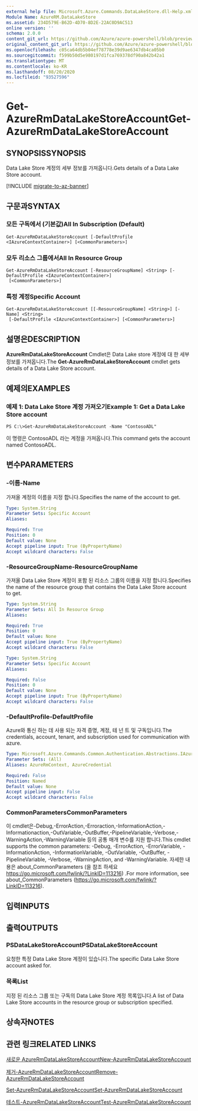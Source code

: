 ```yaml
---
external help file: Microsoft.Azure.Commands.DataLakeStore.dll-Help.xml
Module Name: AzureRM.DataLakeStore
ms.assetid: 234D579E-B62D-4D70-8D2E-22AC0D9AC513
online version: ''
schema: 2.0.0
content_git_url: https://github.com/Azure/azure-powershell/blob/preview/src/ResourceManager/DataLakeStore/Commands.DataLakeStore/help/Get-AzureRmDataLakeStoreAccount.md
original_content_git_url: https://github.com/Azure/azure-powershell/blob/preview/src/ResourceManager/DataLakeStore/Commands.DataLakeStore/help/Get-AzureRmDataLakeStoreAccount.md
ms.openlocfilehash: c05ca64db5b04ef78778e39d9ae6347db4ca05b0
ms.sourcegitcommit: f599b50d5e980197d1fca769378df90a842b42a1
ms.translationtype: MT
ms.contentlocale: ko-KR
ms.lasthandoff: 08/20/2020
ms.locfileid: "93527596"
---
```

# <span data-ttu-id="c0507-101">Get-AzureRmDataLakeStoreAccount</span><span class="sxs-lookup"><span data-stu-id="c0507-101">Get-AzureRmDataLakeStoreAccount</span></span>

## <span data-ttu-id="c0507-102">SYNOPSIS</span><span class="sxs-lookup"><span data-stu-id="c0507-102">SYNOPSIS</span></span>
<span data-ttu-id="c0507-103">Data Lake Store 계정의 세부 정보를 가져옵니다.</span><span class="sxs-lookup"><span data-stu-id="c0507-103">Gets details of a Data Lake Store account.</span></span>

[!INCLUDE [migrate-to-az-banner](../../includes/migrate-to-az-banner.md)]

## <span data-ttu-id="c0507-104">구문과</span><span class="sxs-lookup"><span data-stu-id="c0507-104">SYNTAX</span></span>

### <span data-ttu-id="c0507-105">모든 구독에서 (기본값)</span><span class="sxs-lookup"><span data-stu-id="c0507-105">All In Subscription (Default)</span></span>
```
Get-AzureRmDataLakeStoreAccount [-DefaultProfile <IAzureContextContainer>] [<CommonParameters>]
```

### <span data-ttu-id="c0507-106">모두 리소스 그룹에서</span><span class="sxs-lookup"><span data-stu-id="c0507-106">All In Resource Group</span></span>
```
Get-AzureRmDataLakeStoreAccount [-ResourceGroupName] <String> [-DefaultProfile <IAzureContextContainer>]
 [<CommonParameters>]
```

### <span data-ttu-id="c0507-107">특정 계정</span><span class="sxs-lookup"><span data-stu-id="c0507-107">Specific Account</span></span>
```
Get-AzureRmDataLakeStoreAccount [[-ResourceGroupName] <String>] [-Name] <String>
 [-DefaultProfile <IAzureContextContainer>] [<CommonParameters>]
```

## <span data-ttu-id="c0507-108">설명은</span><span class="sxs-lookup"><span data-stu-id="c0507-108">DESCRIPTION</span></span>
<span data-ttu-id="c0507-109">**AzureRmDataLakeStoreAccount** Cmdlet은 Data Lake store 계정에 대 한 세부 정보를 가져옵니다.</span><span class="sxs-lookup"><span data-stu-id="c0507-109">The **Get-AzureRmDataLakeStoreAccount** cmdlet gets details of a Data Lake Store account.</span></span>

## <span data-ttu-id="c0507-110">예제의</span><span class="sxs-lookup"><span data-stu-id="c0507-110">EXAMPLES</span></span>

### <span data-ttu-id="c0507-111">예제 1: Data Lake Store 계정 가져오기</span><span class="sxs-lookup"><span data-stu-id="c0507-111">Example 1: Get a Data Lake Store account</span></span>
```
PS C:\>Get-AzureRmDataLakeStoreAccount -Name "ContosoADL"
```

<span data-ttu-id="c0507-112">이 명령은 ContosoADL 라는 계정을 가져옵니다.</span><span class="sxs-lookup"><span data-stu-id="c0507-112">This command gets the account named ContosoADL.</span></span>

## <span data-ttu-id="c0507-113">변수</span><span class="sxs-lookup"><span data-stu-id="c0507-113">PARAMETERS</span></span>

### <span data-ttu-id="c0507-114">-이름</span><span class="sxs-lookup"><span data-stu-id="c0507-114">-Name</span></span>
<span data-ttu-id="c0507-115">가져올 계정의 이름을 지정 합니다.</span><span class="sxs-lookup"><span data-stu-id="c0507-115">Specifies the name of the account to get.</span></span>

```yaml
Type: System.String
Parameter Sets: Specific Account
Aliases: 

Required: True
Position: 0
Default value: None
Accept pipeline input: True (ByPropertyName)
Accept wildcard characters: False
```

### <span data-ttu-id="c0507-116">-ResourceGroupName</span><span class="sxs-lookup"><span data-stu-id="c0507-116">-ResourceGroupName</span></span>
<span data-ttu-id="c0507-117">가져올 Data Lake Store 계정이 포함 된 리소스 그룹의 이름을 지정 합니다.</span><span class="sxs-lookup"><span data-stu-id="c0507-117">Specifies the name of the resource group that contains the Data Lake Store account to get.</span></span>

```yaml
Type: System.String
Parameter Sets: All In Resource Group
Aliases: 

Required: True
Position: 0
Default value: None
Accept pipeline input: True (ByPropertyName)
Accept wildcard characters: False
```

```yaml
Type: System.String
Parameter Sets: Specific Account
Aliases: 

Required: False
Position: 0
Default value: None
Accept pipeline input: True (ByPropertyName)
Accept wildcard characters: False
```

### <span data-ttu-id="c0507-118">-DefaultProfile</span><span class="sxs-lookup"><span data-stu-id="c0507-118">-DefaultProfile</span></span>
<span data-ttu-id="c0507-119">Azure와 통신 하는 데 사용 되는 자격 증명, 계정, 테 넌 트 및 구독입니다.</span><span class="sxs-lookup"><span data-stu-id="c0507-119">The credentials, account, tenant, and subscription used for communication with azure.</span></span>

```yaml
Type: Microsoft.Azure.Commands.Common.Authentication.Abstractions.IAzureContextContainer
Parameter Sets: (All)
Aliases: AzureRmContext, AzureCredential

Required: False
Position: Named
Default value: None
Accept pipeline input: False
Accept wildcard characters: False
```

### <span data-ttu-id="c0507-120">CommonParameters</span><span class="sxs-lookup"><span data-stu-id="c0507-120">CommonParameters</span></span>
<span data-ttu-id="c0507-121">이 cmdlet은-Debug,-ErrorAction,-Erroraction,-InformationAction,-Informationaction,-OutVariable,-OutBuffer,-PipelineVariable,-Verbose,-WarningAction,-WarningVariable 등의 공통 매개 변수를 지원 합니다.</span><span class="sxs-lookup"><span data-stu-id="c0507-121">This cmdlet supports the common parameters: -Debug, -ErrorAction, -ErrorVariable, -InformationAction, -InformationVariable, -OutVariable, -OutBuffer, -PipelineVariable, -Verbose, -WarningAction, and -WarningVariable.</span></span> <span data-ttu-id="c0507-122">자세한 내용은 about_CommonParameters (을 참조 하세요 https://go.microsoft.com/fwlink/?LinkID=113216) .</span><span class="sxs-lookup"><span data-stu-id="c0507-122">For more information, see about_CommonParameters (https://go.microsoft.com/fwlink/?LinkID=113216).</span></span>

## <span data-ttu-id="c0507-123">입력</span><span class="sxs-lookup"><span data-stu-id="c0507-123">INPUTS</span></span>

## <span data-ttu-id="c0507-124">출력</span><span class="sxs-lookup"><span data-stu-id="c0507-124">OUTPUTS</span></span>

### <span data-ttu-id="c0507-125">PSDataLakeStoreAccount</span><span class="sxs-lookup"><span data-stu-id="c0507-125">PSDataLakeStoreAccount</span></span>
<span data-ttu-id="c0507-126">요청한 특정 Data Lake Store 계정이 있습니다.</span><span class="sxs-lookup"><span data-stu-id="c0507-126">The specific Data Lake Store account asked for.</span></span>

### <span data-ttu-id="c0507-127">목록<PSDataLakeStoreAccount></span><span class="sxs-lookup"><span data-stu-id="c0507-127">List<PSDataLakeStoreAccount></span></span>
<span data-ttu-id="c0507-128">지정 된 리소스 그룹 또는 구독의 Data Lake Store 계정 목록입니다.</span><span class="sxs-lookup"><span data-stu-id="c0507-128">A list of Data Lake Store accounts in the resource group or subscription specified.</span></span>

## <span data-ttu-id="c0507-129">상속자</span><span class="sxs-lookup"><span data-stu-id="c0507-129">NOTES</span></span>

## <span data-ttu-id="c0507-130">관련 링크</span><span class="sxs-lookup"><span data-stu-id="c0507-130">RELATED LINKS</span></span>

[<span data-ttu-id="c0507-131">새로운 AzureRmDataLakeStoreAccount</span><span class="sxs-lookup"><span data-stu-id="c0507-131">New-AzureRmDataLakeStoreAccount</span></span>](./New-AzureRmDataLakeStoreAccount.md)

[<span data-ttu-id="c0507-132">제거-AzureRmDataLakeStoreAccount</span><span class="sxs-lookup"><span data-stu-id="c0507-132">Remove-AzureRmDataLakeStoreAccount</span></span>](./Remove-AzureRmDataLakeStoreAccount.md)

[<span data-ttu-id="c0507-133">Set-AzureRmDataLakeStoreAccount</span><span class="sxs-lookup"><span data-stu-id="c0507-133">Set-AzureRmDataLakeStoreAccount</span></span>](./Set-AzureRmDataLakeStoreAccount.md)

[<span data-ttu-id="c0507-134">테스트-AzureRmDataLakeStoreAccount</span><span class="sxs-lookup"><span data-stu-id="c0507-134">Test-AzureRmDataLakeStoreAccount</span></span>](./Test-AzureRmDataLakeStoreAccount.md)


